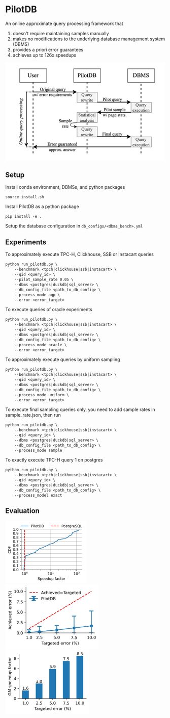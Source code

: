 # PilotDB

An online approximate query processing framework that
1. doesn't require maintaining samples manually
2. makes no modifications to the underlying database management system (DBMS)
3. provides a priori error guarantees
4. achieves up to 126x speedups

<p float="middle">
    <img src="./.assets/aqp.jpg" width="600"/>
</p>

## Setup

Install conda environment, DBMSs, and python packages

```batch
source install.sh
```

Install PilotDB as a python package
```batch
pip install -e .
```

Setup the database configuration in `db_configs/<dbms_bench>.yml`

## Experiments
To approximately execute TPC-H, Clickhouse, SSB or Instacart queries
```batch
python run_pilotdb.py \
    --benchmark <tpch|clickhouse|ssb|instacart> \
    --qid <query_id> \
    --pilot_sample_rate 0.05 \
    --dbms <postgres|duckdb|sql_server> \
    --db_config_file <path_to_db_config> \
    --process_mode aqp \
    --error <error_target>
```

To execute queries of oracle experiments
```batch
python run_pilotdb.py \
    --benchmark <tpch|clickhouse|ssb|instacart> \
    --qid <query_id> \
    --dbms <postgres|duckdb|sql_server> \
    --db_config_file <path_to_db_config> \
    --process_mode oracle \
    --error <error_target>
```


To approximately execute queries by uniform sampling
```batch
python run_pilotdb.py \
    --benchmark <tpch|clickhouse|ssb|instacart> \
    --qid <query_id> \
    --dbms <postgres|duckdb|sql_server> \
    --db_config_file <path_to_db_config> \
    --process_mode uniform \
    --error <error_target>
```

To execute final sampling queries only, you need to add sample rates in sample_rate.json, then run
```batch
python run_pilotdb.py \
    --benchmark <tpch|clickhouse|ssb|instacart> \
    --qid <query_id> \
    --dbms <postgres|duckdb|sql_server> \
    --db_config_file <path_to_db_config> \
    --process_mode sample 
```

To exactly execute TPC-H query 1 on postgres
```batch
python run_pilotdb.py \
    --benchmark <tpch|clickhouse|ssb|instacart> \
    --qid <query_id> \
    --dbms <postgres|duckdb|sql_server> \
    --db_config_file <path_to_db_config> \
    --process_model exact
```

## Evaluation
<p float="middle">
    <img src="./.assets/speedup_cdf_postgresql.jpg" width="255"/>
    <img src="./.assets/error_tpch.jpg" width="295"/>
    <img src="./.assets/speedup_error.jpg" width="264"/>
</p>
